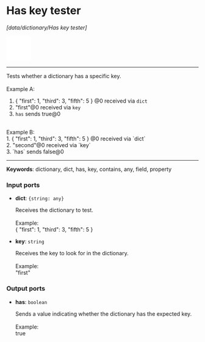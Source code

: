 # Has key tester

_[data/dictionary/Has key tester]_

![icon](</assets/icons/c3fdd7fb-1ae3-400a-bf93-30e24b1ea004.png>)

---

Tests whether a dictionary has a specific key.<br>
<br>
Example A:<br>
1. { "first": 1, "third": 3, "fifth": 5 } @0 received via `dict`<br>
2. "first"@0 received via `key`<br>
3. `has` sends true@0<br>
<br>
Example B:<br>
1. { "first": 1, "third": 3, "fifth": 5 } @0 received via `dict`<br>
2. "second"@0 received via `key`<br>
3. `has` sends false@0<br>

---

__Keywords__: dictionary, dict, has, key, contains, any, field, property

### Input ports

* __dict__: ` {string: any} `

    Receives the dictionary to test.<br>
    <br>
    Example:<br>
    { "first": 1, "third": 3, "fifth": 5 }<br>


* __key__: ` string `

    Receives the key to look for in the dictionary.<br>
    <br>
    Example:<br>
    "first"<br>

### Output ports

* __has__: ` boolean `

    Sends a value indicating whether the dictionary has the expected key.<br>
    <br>
    Example:<br>
    true<br>
    <br>

